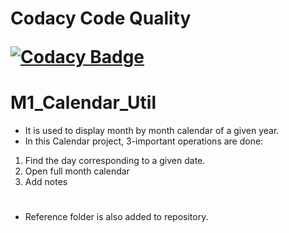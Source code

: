 <h1> Codacy Code Quality
  
[![Codacy Badge](https://app.codacy.com/project/badge/Grade/8b6bf71f1f9b4bfaa2c489ce561ad24a)](https://www.codacy.com/gh/aymen2106/M1_Calendar_Util/dashboard?utm_source=github.com&amp;utm_medium=referral&amp;utm_content=aymen2106/M1_Calendar_Util&amp;utm_campaign=Badge_Grade)
# M1_Calendar_Util
* It is used to display month by month calendar of a given year.
* In this Calendar project, 3-important operations are done:
1. Find the day corresponding to a given date.
2. Open full month calendar
3. Add notes 

#
* Reference folder is also added to repository.
#
